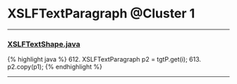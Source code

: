 # XSLFTextParagraph @Cluster 1

***

### [XSLFTextShape.java](https://searchcode.com/codesearch/view/97406813/)
{% highlight java %}
612. XSLFTextParagraph p2 = tgtP.get(i);
613. p2.copy(p1);
{% endhighlight %}

***

